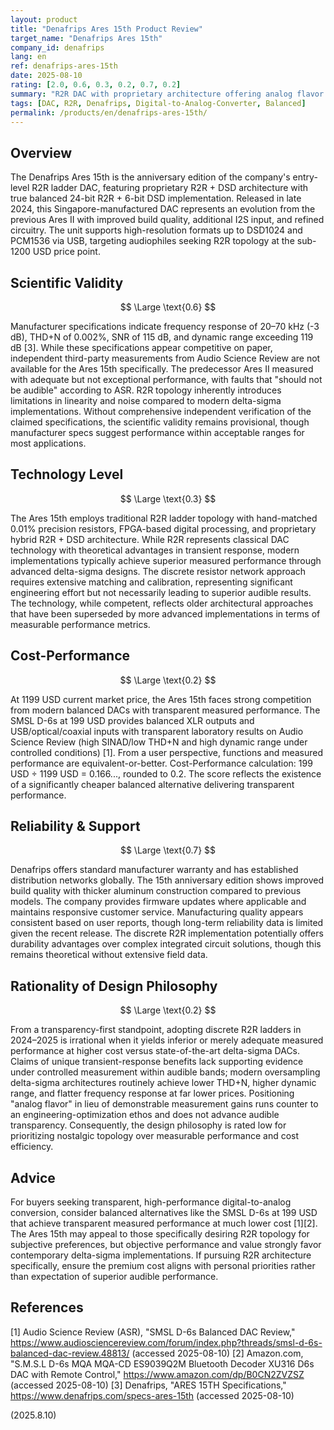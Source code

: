 ```yaml
---
layout: product
title: "Denafrips Ares 15th Product Review"
target_name: "Denafrips Ares 15th"
company_id: denafrips
lang: en
ref: denafrips-ares-15th
date: 2025-08-10
rating: [2.0, 0.6, 0.3, 0.2, 0.7, 0.2]
summary: "R2R DAC with proprietary architecture offering analog flavor but limited scientific validity and poor cost-performance against modern alternatives"
tags: [DAC, R2R, Denafrips, Digital-to-Analog-Converter, Balanced]
permalink: /products/en/denafrips-ares-15th/
---
```


## Overview

The Denafrips Ares 15th is the anniversary edition of the company's entry-level R2R ladder DAC, featuring proprietary R2R + DSD architecture with true balanced 24-bit R2R + 6-bit DSD implementation. Released in late 2024, this Singapore-manufactured DAC represents an evolution from the previous Ares II with improved build quality, additional I2S input, and refined circuitry. The unit supports high-resolution formats up to DSD1024 and PCM1536 via USB, targeting audiophiles seeking R2R topology at the sub-1200 USD price point.

## Scientific Validity

$$ \Large \text{0.6} $$

Manufacturer specifications indicate frequency response of 20–70 kHz (-3 dB), THD+N of 0.002%, SNR of 115 dB, and dynamic range exceeding 119 dB [3]. While these specifications appear competitive on paper, independent third-party measurements from Audio Science Review are not available for the Ares 15th specifically. The predecessor Ares II measured with adequate but not exceptional performance, with faults that "should not be audible" according to ASR. R2R topology inherently introduces limitations in linearity and noise compared to modern delta-sigma implementations. Without comprehensive independent verification of the claimed specifications, the scientific validity remains provisional, though manufacturer specs suggest performance within acceptable ranges for most applications.

## Technology Level

$$ \Large \text{0.3} $$

The Ares 15th employs traditional R2R ladder topology with hand-matched 0.01% precision resistors, FPGA-based digital processing, and proprietary hybrid R2R + DSD architecture. While R2R represents classical DAC technology with theoretical advantages in transient response, modern implementations typically achieve superior measured performance through advanced delta-sigma designs. The discrete resistor network approach requires extensive matching and calibration, representing significant engineering effort but not necessarily leading to superior audible results. The technology, while competent, reflects older architectural approaches that have been superseded by more advanced implementations in terms of measurable performance metrics.

## Cost-Performance

$$ \Large \text{0.2} $$

At 1199 USD current market price, the Ares 15th faces strong competition from modern balanced DACs with transparent measured performance. The SMSL D-6s at 199 USD provides balanced XLR outputs and USB/optical/coaxial inputs with transparent laboratory results on Audio Science Review (high SINAD/low THD+N and high dynamic range under controlled conditions) [1]. From a user perspective, functions and measured performance are equivalent-or-better. Cost-Performance calculation: 199 USD ÷ 1199 USD = 0.166..., rounded to 0.2. The score reflects the existence of a significantly cheaper balanced alternative delivering transparent performance.

## Reliability & Support

$$ \Large \text{0.7} $$

Denafrips offers standard manufacturer warranty and has established distribution networks globally. The 15th anniversary edition shows improved build quality with thicker aluminum construction compared to previous models. The company provides firmware updates where applicable and maintains responsive customer service. Manufacturing quality appears consistent based on user reports, though long-term reliability data is limited given the recent release. The discrete R2R implementation potentially offers durability advantages over complex integrated circuit solutions, though this remains theoretical without extensive field data.

## Rationality of Design Philosophy

$$ \Large \text{0.2} $$

From a transparency-first standpoint, adopting discrete R2R ladders in 2024–2025 is irrational when it yields inferior or merely adequate measured performance at higher cost versus state-of-the-art delta-sigma DACs. Claims of unique transient-response benefits lack supporting evidence under controlled measurement within audible bands; modern oversampling delta-sigma architectures routinely achieve lower THD+N, higher dynamic range, and flatter frequency response at far lower prices. Positioning "analog flavor" in lieu of demonstrable measurement gains runs counter to an engineering-optimization ethos and does not advance audible transparency. Consequently, the design philosophy is rated low for prioritizing nostalgic topology over measurable performance and cost efficiency.

## Advice

For buyers seeking transparent, high-performance digital-to-analog conversion, consider balanced alternatives like the SMSL D-6s at 199 USD that achieve transparent measured performance at much lower cost [1][2]. The Ares 15th may appeal to those specifically desiring R2R topology for subjective preferences, but objective performance and value strongly favor contemporary delta-sigma implementations. If pursuing R2R architecture specifically, ensure the premium cost aligns with personal priorities rather than expectation of superior audible performance.

## References

[1] Audio Science Review (ASR), "SMSL D-6s Balanced DAC Review," https://www.audiosciencereview.com/forum/index.php?threads/smsl-d-6s-balanced-dac-review.48813/ (accessed 2025-08-10)
[2] Amazon.com, "S.M.S.L D-6s MQA MQA-CD ES9039Q2M Bluetooth Decoder XU316 D6s DAC with Remote Control," https://www.amazon.com/dp/B0CN2ZVZSZ (accessed 2025-08-10)
[3] Denafrips, "ARES 15TH Specifications," https://www.denafrips.com/specs-ares-15th (accessed 2025-08-10)

(2025.8.10)